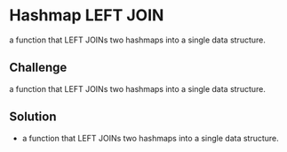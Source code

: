# Hashmap LEFT JOIN
 a function that LEFT JOINs two hashmaps into a single data structure.

## Challenge
 a function that LEFT JOINs two hashmaps into a single data structure.

## Solution
- a function that LEFT JOINs two hashmaps into a single data structure.
